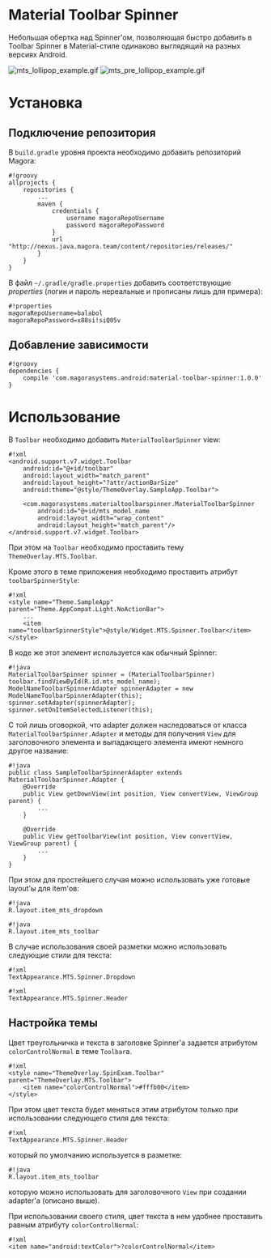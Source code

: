 # Material Toolbar Spinner #
Небольшая обертка над Spinner'ом, позволяющая быстро добавить в Toolbar Spinner в Material-стиле одинаково выглядящий на разных версиях Android.

![mts_lollipop_example.gif](https://bitbucket.org/repo/RBaEEa/images/4248029282-mts_lollipop_example.gif)
![mts_pre_lollipop_example.gif](https://bitbucket.org/repo/RBaEEa/images/3407211828-mts_pre_lollipop_example.gif)

# Установка #
## Подключение репозитория ##
В `build.gradle` уровня проекта необходимо добавить репозиторий Magora:
```
#!groovy
allprojects {
    repositories {
        ...
        maven {
            credentials {
                username magoraRepoUsername
                password magoraRepoPassword
            }
            url "http://nexus.java.magora.team/content/repositories/releases/"
        }
    }
}		
```


В файл `~/.gradle/gradle.properties` добавить соответствующие *properties* (логин и пароль нереальные и прописаны лишь для примера):
```
#!properties
magoraRepoUsername=balabol
magoraRepoPassword=x88si!siQ05v
```

## Добавление зависимости ##
```
#!groovy
dependencies {
    compile 'com.magorasystems.android:material-toolbar-spinner:1.0.0'
}
```

# Использование #

В `Toolbar` необходимо добавить `MaterialToolbarSpinner` view:
```
#!xml
<android.support.v7.widget.Toolbar
    android:id="@+id/toolbar"
    android:layout_width="match_parent"
    android:layout_height="?attr/actionBarSize"
    android:theme="@style/ThemeOverlay.SampleApp.Toolbar">

    <com.magorasystems.materialtoolbarspinner.MaterialToolbarSpinner
        android:id="@+id/mts_model_name
        android:layout_width="wrap_content"
        android:layout_height="match_parent"/>
</android.support.v7.widget.Toolbar>
```

При этом на `Toolbar` необходимо проставить тему `ThemeOverlay.MTS.Toolbar`.  

Кроме этого в теме приложения необходимо проставить атрибут `toolbarSpinnerStyle`:
```
#!xml
<style name="Theme.SampleApp" parent="Theme.AppCompat.Light.NoActionBar">
    ...
    <item name="toolbarSpinnerStyle">@style/Widget.MTS.Spinner.Toolbar</item>
</style>
```

В коде же этот элемент используется как обычный Spinner:
```
#!java
MaterialToolbarSpinner spinner = (MaterialToolbarSpinner) toolbar.findViewById(R.id.mts_model_name);
ModelNameToolbarSpinnerAdapter spinnerAdapter = new ModelNameToolbarSpinnerAdapter(this);
spinner.setAdapter(spinnerAdapter);
spinner.setOnItemSelectedListener(this);
```

С той лишь оговоркой, что adapter должен наследоваться от класса `MaterialToolbarSpinner.Adapter` и методы для получения `View` для заголовочного элемента и выпадающего элемента имеют немного другое название:
```
#!java
public class SampleToolbarSpinnerAdapter extends MaterialToolbarSpinner.Adapter {
    @Override
    public View getDownView(int position, View convertView, ViewGroup parent) {
        ...
    }

    @Override
    public View getToolbarView(int position, View convertView, ViewGroup parent) {
        ...
    }
}
```

При этом для простейшего случая можно использовать уже готовые layout'ы для item'ов:
```
#!java
R.layout.item_mts_dropdown
```

```
#!java
R.layout.item_mts_toolbar
```

В случае использования своей разметки можно использовать следующие стили для текста:
```
#!xml
TextAppearance.MTS.Spinner.Dropdown
```

```
#!xml
TextAppearance.MTS.Spinner.Header
```

## Настройка темы ##

Цвет треугольничка и текста в заголовке Spinner'а задается атрибутом `colorControlNormal` в теме `Toolbar`а.
```
#!xml
<style name="ThemeOverlay.SpinExam.Toolbar" parent="ThemeOverlay.MTS.Toolbar">
    <item name="colorControlNormal">#fffb00</item>
</style>
```

При этом цвет текста будет меняться этим атрибутом только при использовании следующего стиля для текста:
```
#!xml
TextAppearance.MTS.Spinner.Header
```

который по умолчанию используется в разметке:
```
#!java
R.layout.item_mts_toolbar
```
которую можно использовать для заголовочного `View` при создании adapter'а (описано выше).

При использовании своего стиля, цвет текста в нем удобнее проставить равным атрибуту `colorControlNormal`:
```
#!xml
<item name="android:textColor">?colorControlNormal</item>
```